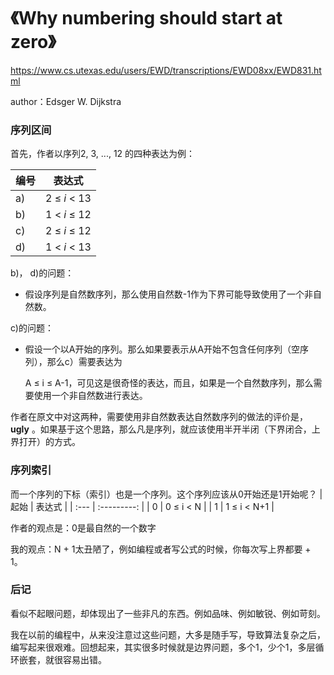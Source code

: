 # 《Why numbering should start at zero》

https://www.cs.utexas.edu/users/EWD/transcriptions/EWD08xx/EWD831.html

author：Edsger W. Dijkstra



### 序列区间

首先，作者以序列2, 3, ..., 12 的四种表达为例：

| 编号   |     表达式      |
| :--- | :----------: |
| a)   | 2 ≤ *i* < 13 |
| b)   | 1 < *i* ≤ 12 |
| c)   | 2 ≤ *i* ≤ 12 |
| d)   | 1 < *i* < 13 |

b)， d)的问题：

+ 假设序列是自然数序列，那么使用自然数-1作为下界可能导致使用了一个非自然数。

c)的问题：

+ 假设一个以A开始的序列。那么如果要表示从A开始不包含任何序列（空序列），那么c）需要表达为   

  A ≤ i ≤ A-1，可见这是很奇怪的表达，而且，如果是一个自然数序列，那么需要使用一个非自然数进行表达。

作者在原文中对这两种，需要使用非自然数表达自然数序列的做法的评价是，**ugly** 。如果基于这个思路，那么凡是序列，就应该使用半开半闭（下界闭合，上界打开）的方式。



### 序列索引

而一个序列的下标（索引）也是一个序列。这个序列应该从0开始还是1开始呢？
| 起始   |     表达式     |
| :--- | :---------: |
| 0    |  0 ≤ i < N  |
| 1    | 1 ≤ i < N+1 |

作者的观点是：0是最自然的一个数字

我的观点：N + 1太丑陋了，例如编程或者写公式的时候，你每次写上界都要 + 1。



### 后记

看似不起眼问题，却体现出了一些非凡的东西。例如品味、例如敏锐、例如苛刻。

我在以前的编程中，从来没注意过这些问题，大多是随手写，导致算法复杂之后，编写起来很艰难。回想起来，其实很多时候就是边界问题，多个1，少个1，多层循环嵌套，就很容易出错。
